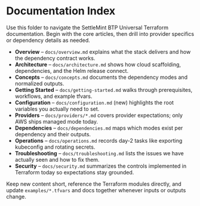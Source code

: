 # Documentation Index

Use this folder to navigate the SettleMint BTP Universal Terraform documentation. Begin with the core articles, then drill into provider specifics or dependency details as needed.

- **Overview** – `docs/overview.md` explains what the stack delivers and how the dependency contract works.
- **Architecture** – `docs/architecture.md` shows how cloud scaffolding, dependencies, and the Helm release connect.
- **Concepts** – `docs/concepts.md` documents the dependency modes and normalized outputs.
- **Getting Started** – `docs/getting-started.md` walks through prerequisites, workflows, and example tfvars.
- **Configuration** – `docs/configuration.md` (new) highlights the root variables you actually need to set.
- **Providers** – `docs/providers/*.md` covers provider expectations; only AWS ships managed mode today.
- **Dependencies** – `docs/dependencies.md` maps which modes exist per dependency and their outputs.
- **Operations** – `docs/operations.md` records day-2 tasks like exporting kubeconfig and rotating secrets.
- **Troubleshooting** – `docs/troubleshooting.md` lists the issues we have actually seen and how to fix them.
- **Security** – `docs/security.md` summarizes the controls implemented in Terraform today so expectations stay grounded.

Keep new content short, reference the Terraform modules directly, and update `examples/*.tfvars` and docs together whenever inputs or outputs change.
